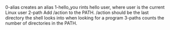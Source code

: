 0-alias creates an alias
1-hello_you rints hello user, where user is the current Linux user
2-path Add /action to the PATH. /action should be the last directory the shell looks into when looking for a program
3-paths counts the number of directories in the PATH.
